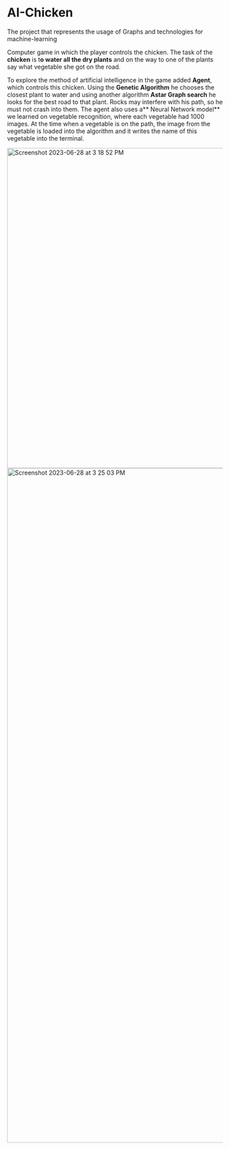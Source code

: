 # AI-Chicken
The project that represents the usage of Graphs and technologies for machine-learning

Computer game in which the player controls the chicken. 
The task of the **chicken** is t**o water all the dry plants** and on the way to one of the plants say what vegetable she got on the road.

To explore the method of artificial intelligence in the game added **Agent**, which controls this chicken. 
Using the **Genetic Algorithm** he chooses the closest plant to water and using another algorithm **Astar Graph search** he looks for the best road to that plant. 
Rocks may interfere with his path, so he must not crash into them. The agent also uses a** Neural Network model** we learned on vegetable recognition, where each vegetable had 1000 images. 
At the time when a vegetable is on the path, the image from the vegetable is loaded into the algorithm and it writes the name of this vegetable into the terminal. 

<img width="747" alt="Screenshot 2023-06-28 at 3 18 52 PM" src="https://github.com/aliakseibrown/ai-chicken/assets/67626128/11cc4e38-989f-4cf7-b0ef-41e1780217ac">
<img width="1574" alt="Screenshot 2023-06-28 at 3 25 03 PM" src="https://github.com/aliakseibrown/ai-chicken/assets/67626128/62fe8c2a-cd19-4317-ac2d-bc5a6ee98332">
